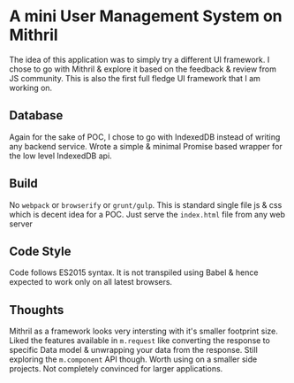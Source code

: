 # A mini User Management System on Mithril

The idea of this application was to simply try a different UI framework. I chose to go with Mithril & explore it based on the feedback & review from JS community. This is also the first full fledge UI framework that I am working on.


## Database
Again for the sake of POC, I chose to go with IndexedDB instead of writing any backend service. Wrote a simple & minimal Promise based wrapper for the low level IndexedDB api.


## Build
No `webpack` or `browserify` or `grunt/gulp`. This is standard single file js & css which is decent idea for a POC. Just serve the `index.html` file from any web server


## Code Style
Code follows ES2015 syntax. It is not transpiled using Babel & hence expected to work only on all latest browsers.


## Thoughts
Mithril as a framework looks very intersting with it's smaller footprint size. Liked the features available in `m.request` like converting the response to specific Data model & unwrapping your data from the response. Still exploring the `m.component` API though. Worth using on a smaller side projects. Not completely convinced for larger applications.
